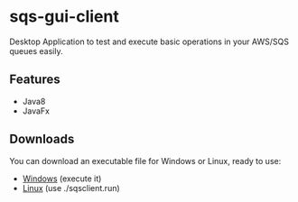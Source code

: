 # sqs-gui-client
Desktop Application to test and execute basic operations in your AWS/SQS queues easily.

## Features
- Java8
- JavaFx

## Downloads
You can download an executable file for Windows or Linux, ready to use:
- [Windows](https://www.dropbox.com/s/wr3ngk1ujh7qgj0/sqsclient.exe?dl=0) (execute it)
- [Linux](https://www.dropbox.com/s/q3i0unbqqko4xdv/sqsclient.run?dl=0) (use ./sqsclient.run)
